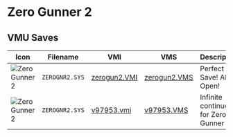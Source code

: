# Zero Gunner 2

## VMU Saves

| Icon | Filename | VMI | VMS | Description |
|------|----------|-----|-----|-------------|
| ![Zero Gunner 2](../icons/ZEROGNR2.SYS.GIF) | `ZEROGNR2.SYS` | [zerogun2.VMI](zerogun2.VMI) | [zerogun2.VMS](zerogun2.VMS) | Perfect Save! All Open!
| ![Zero Gunner 2](../icons/ZEROGNR2.SYS.GIF) | `ZEROGNR2.SYS` | [v97953.vmi](v97953.vmi) | [v97953.VMS](v97953.VMS) | Infinite continue for Zero Gunner 2
